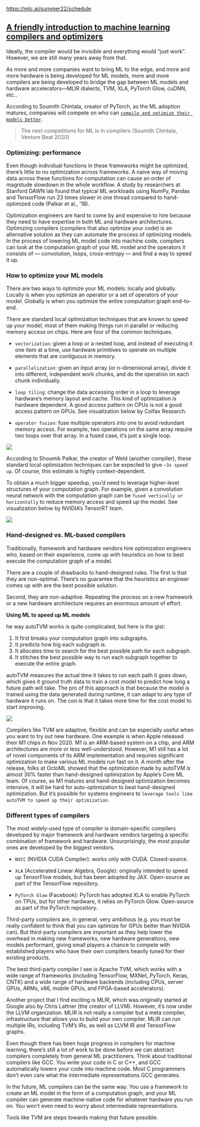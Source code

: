 https://mlc.ai/summer22/schedule

## [A friendly introduction to machine learning compilers and optimizers](https://huyenchip.com/2021/09/07/a-friendly-introduction-to-machine-learning-compilers-and-optimizers.html)

Ideally, the compiler would be invisible and everything would “just work”. However, we are still many years away from that.

As more and more companies want to bring ML to the edge, and more and more hardware is being developed for ML models, more and more compilers are being developed to bridge the gap between ML models and hardware accelerators—MLIR dialects, TVM, XLA, PyTorch Glow, cuDNN, etc.. 

According to Soumith Chintala, creator of PyTorch, as the ML adoption matures, companies will compete on who can [`compile and optimize their models better`](https://venturebeat.com/ai/top-minds-in-machine-learning-predict-where-ai-is-going-in-2020).

> The next competitions for ML is in compilers (Soumith Chintala, Venture Beat 2020)

### Optimizing: performance

Even though individual functions in these frameworks might be optimized, there’s little to no optimization across frameworks. A naive way of moving data across these functions for computation can cause an order of magnitude slowdown in the whole workflow. A study by researchers at Stanford DAWN lab found that typical ML workloads using NumPy, Pandas and TensorFlow run 23 times slower in one thread compared to hand-optimized code (Palkar et al., ‘18).

Optimization engineers are hard to come by and expensive to hire because they need to have expertise in both ML and hardware architectures. Optimizing compilers (compilers that also optimize your code) is an alternative solution as they can automate the process of optimizing models. In the process of lowering ML model code into machine code, compilers can look at the computation graph of your ML model and the operators it consists of — convolution, loops, cross-entropy — and find a way to speed it up.

### How to optimize your ML models

There are two ways to optimize your ML models: locally and globally. Locally is when you optimize an operator or a set of operators of your model. Globally is when you optimize the entire computation graph end-to-end.

There are standard local optimization techniques that are known to speed up your model, most of them making things run in parallel or reducing memory access on chips. Here are four of the common techniques.

- `vectorization`: given a loop or a nested loop, and instead of executing it one item at a time, use hardware primitives to operate on multiple elements that are contiguous in memory.

- `parallelization`: given an input array (or n-dimensional array), divide it into different, independent work chunks, and do the operation on each chunk individually.

- `loop tiling`: change the data accessing order in a loop to leverage hardware’s memory layout and cache. This kind of optimization is hardware dependent. A good access pattern on CPUs is not a good access pattern on GPUs. See visualization below by Colfax Research.

- `operator fusion`: fuse multiple operators into one to avoid redundant memory access. For example, two operations on the same array require two loops over that array. In a fused case, it’s just a single loop.

![](files/11_loop_tiling.png)

According to Shoumik Palkar, the creator of Weld (another compiler), these standard local optimization techniques can be expected to give `~3x speed up`. Of course, this estimate is highly context-dependent.

To obtain a much bigger speedup, you’d need to leverage higher-level structures of your computation graph. For example, given a convolution neural network with the computation graph can be `fused vertically or horizontally` to reduce memory access and speed up the model. See visualization below by NVIDIA’s TensorRT team.

![](files/13_graph_optimization.png)

### Hand-designed vs. ML-based compilers

Traditionally, framework and hardware vendors hire optimization engineers who, based on their experience, come up with heuristics on how to best execute the computation graph of a model.

There are a couple of drawbacks to hand-designed rules. The first is that they are non-optimal. There’s no guarantee that the heuristics an engineer comes up with are the best possible solution.

Second, they are non-adaptive. Repeating the process on a new framework or a new hardware architecture requires an enormous amount of effort.

**Using ML to speed up ML models**

he way autoTVM works is quite complicated, but here is the gist:

1. It first breaks your computation graph into subgraphs.
2. It predicts how big each subgraph is.
3. It allocates time to search for the best possible path for each subgraph.
4. It stitches the best possible way to run each subgraph together to execute the entire graph.

autoTVM measures the actual time it takes to run each path it goes down, which gives it ground truth data to train a cost model to predict how long a future path will take. The pro of this approach is that because the model is trained using the data generated during runtime, it can adapt to any type of hardware it runs on. The con is that it takes more time for the cost model to start improving.

![](files/14_autotvm.png)

Compilers like TVM are adaptive, flexible and can be especially useful when you want to try out new hardware. One example is when Apple released their M1 chips in Nov 2020. M1 is an ARM-based system on a chip, and ARM architectures are more or less well-understood. However, M1 still has a lot of novel components of its ARM implementation and requires significant optimization to make various ML models run fast on it. A month after the release, folks at OctoML showed that the optimization made by autoTVM is almost 30% faster than hand-designed optimization by Apple’s Core ML team. Of course, as M1 matures and hand-designed optimization becomes intensive, it will be hard for auto-optimization to beat hand-designed optimization. But it’s possible for systems engineers to `leverage tools like autoTVM to speed up their optimization`.

### Different types of compilers

The most widely-used type of compiler is domain-specific compilers developed by major framework and hardware vendors targeting a specific combination of framework and hardware. Unsurprisingly, the most popular ones are developed by the biggest vendors.

- `NVCC` (NVIDIA CUDA Compiler): works only with CUDA. Closed-source.

- `XLA` (Accelerated Linear Algebra, Google): originally intended to speed up TensorFlow models, but has been adopted by JAX. Open-source as part of the TensorFlow repository.

- `PyTorch Glow` (Facebook): PyTorch has adopted XLA to enable PyTorch on TPUs, but for other hardware, it relies on PyTorch Glow. Open-source as part of the PyTorch repository.

Third-party compilers are, in general, very ambitious (e.g. you must be really confident to think that you can optimize for GPUs better than NVIDIA can). But third-party compilers are important as they help lower the overhead in making new frameworks, new hardware generations, new models performant, giving small players a chance to compete with established players who have their own compilers heavily tuned for their existing products.

The best third-party compiler I see is Apache TVM, which works with a wide range of frameworks (including TensorFlow, MXNet, PyTorch, Keras, CNTK) and a wide range of hardware backends (including CPUs, server GPUs, ARMs, x86, mobile GPUs, and FPGA-based accelerators).

Another project that I find exciting is MLIR, which was originally started at Google also by Chris Lattner (the creator of LLVM). However, it’s now under the LLVM organization. MLIR is not really a compiler but a meta compiler, infrastructure that allows you to build your own compiler. MLIR can run multiple IRs, including TVM’s IRs, as well as LLVM IR and TensorFlow graphs.

Even though there has been huge progress in compilers for machine learning, there’s still a lot of work to be done before we can abstract compilers completely from general ML practitioners. Think about traditional compilers like GCC. You write your code in C or C++, and GCC automatically lowers your code into machine code. Most C programmers don’t even care what the intermediate representations GCC generates.

In the future, ML compilers can be the same way. You use a framework to create an ML model in the form of a computation graph, and your ML compiler can generate machine-native code for whatever hardware you run on. You won’t even need to worry about intermediate representations.

Tools like TVM are steps towards making that future possible.
